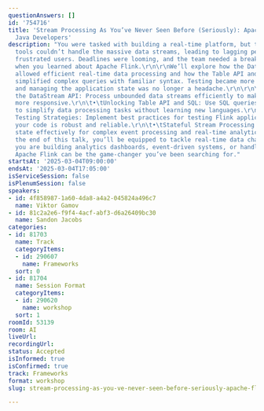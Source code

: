 ```yaml
---
questionAnswers: []
id: '754716'
title: 'Stream Processing As You’ve Never Seen Before (Seriously): Apache Flink for
  Java Developers'
description: "You were tasked with building a real-time platform, but traditional
  tools couldn’t handle the massive data streams, leading to lagging performance and
  frustrated users. Deadlines were looming, and the team needed a breakthrough.\r\n\r\nAnd
  when you learned about Apache Flink.\r\n\r\nWe’ll explore how the DataStream API
  allowed efficient real-time data processing and how the Table API and SQL features
  simplified complex queries with familiar syntax. Testing became more straightforward,
  and managing the application state was no longer a headache.\r\n\r\nYou’ll learn:\r\n\r\n\t•\tHarnessing
  the DataStream API: Process unbounded data streams efficiently to make your applications
  more responsive.\r\n\t•\tUnlocking Table API and SQL: Use SQL queries within Flink
  to simplify data processing tasks without learning new languages.\r\n\t•\tEffective
  Testing Strategies: Implement best practices for testing Flink applications to ensure
  your code is robust and reliable.\r\n\t•\tStateful Stream Processing: Manage application
  state effectively for complex event processing and real-time analytics.\r\n\r\nBy
  the end of this talk, you’ll be equipped to tackle real-time data challenges. Whether
  you are building analytics dashboards, event-driven systems, or handling data streams,
  Apache Flink can be the game-changer you’ve been searching for."
startsAt: '2025-03-04T09:00:00'
endsAt: '2025-03-04T17:05:00'
isServiceSession: false
isPlenumSession: false
speakers:
- id: 4f858987-1a60-4da8-a4a2-045824a496c7
  name: Viktor Gamov
- id: 81c2a2e6-f9f4-4acf-abf3-d6a26409bc30
  name: Sandon Jacobs
categories:
- id: 81703
  name: Track
  categoryItems:
  - id: 290607
    name: Frameworks
  sort: 0
- id: 81704
  name: Session Format
  categoryItems:
  - id: 290620
    name: workshop
  sort: 1
roomId: 53139
room: AI
liveUrl:
recordingUrl:
status: Accepted
isInformed: true
isConfirmed: true
track: Frameworks
format: workshop
slug: stream-processing-as-you-ve-never-seen-before-seriously-apache-flink-for-java-developers

---
```

